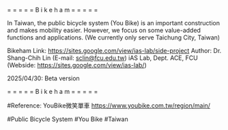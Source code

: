 = = = = = B i k e h a m = = = = =

In Taiwan, the public bicycle system (You Bike) is an important construction and makes mobility easier. However, we focus on some value-added functions and applications. (We currently only serve Taichung City, Taiwan)

Bikeham Link: https://sites.google.com/view/ias-lab/side-project
Author: Dr. Shang-Chih Lin (E-mail: sclin@fcu.edu.tw)
iAS Lab, Dept. ACE, FCU (Webside: https://sites.google.com/view/ias-lab/)

2025/04/30: Beta version

= = = = = B i k e h a m = = = = =

#Reference: YouBike微笑單車 https://www.youbike.com.tw/region/main/

#Public Bicycle System
#You Bike
#Taiwan
